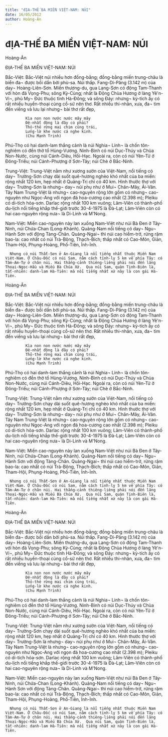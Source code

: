 ```yaml
---
title: "đỊA-THẾ BA MIỀN VIỆT-NAM: NÚI"
date: 16/05/2012
author: Hoàng-Ân
---
```


# đỊA-THẾ BA MIỀN VIỆT-NAM: NÚI

Hoàng-Ân


ĐỊA-THẾ BA MIỀN VIỆT-NAM: NÚI

Bắc-Việt:   Bắc-Việt núi nhiều hơn đồng-bằng; đồng-bằng miền trung-châu là biển đa¬ được bồi dần bởi phù-sa. Núi thấp. Fang-Di-Păng (3.142 m) của day¬ Hoàng-Liên-Sơn. Miền thượng-du, qua Lạng-Sơn có động Tam-Thanh với hòn đá Vọng-Phu; sông Kỳ-Cùng; nhất là Động Chùa Hương ở làng Yê'n-Vi¬, phủ My¬ Đức thuộc tỉnh Hà-Đông; và sông Đáy: nhưng¬ kỳ-tích ấy có rất nhiều huyền-thoại cùng cổ-sử nên thơ.  Rất nhiều thi-nhân, xưa, đa¬ tìm đến viếng và lưu lại nhưng¬ bài thơ rất đẹp,
            
             Kìa non non nước nước mây mây
             Đệ-nhất động là đây có phải?
             Thỏ-thẻ rừng mai chim cúng trái,
             Lửng-lờ khe nước cá nghe kinh.
             (Chu Mạnh Trinh)

Phú-Thọ có hai danh-lam thắng cảnh là núi Nghia¬ Linh¬ là chốn tôn-nghiêm có đền thờ tổ Hùng-Vương. Ninh-Bình có núi Dục-Thúy và Chùa Non-Nước, cùng núi Cánh-Diêu, Hồi-Hạc.  Ngoài ra, còn có núi Yên-Tử ở Đông-Triều; núi Cánh-Phượng ở Sơn-Tây; núi Chè ở Bắc-Ninh.

Trung-Việt:  Trung-Việt nằm như xương sườn của Việt-Nam, nổi tiếng có day¬ Trường-Sơn chạy dài suốt quê-hương nghèo khó nhất của ba miền: rộng nhất 120 km, hẹp nhất ở Quảng-Trị chỉ có 40 km. Hình thước thợ với day¬ Trường-Sơn là nhưng¬ day¬ núi phụ như ở Mui¬ Chân-Mây, Ải-Vân.
      Tây Nam Trung-Việt là nhưng¬ cao-nguyên rộng lớn gồm có nhưng¬ cao-nguyên như Ngọc-Ang với ngọn đá hoa-cương cao nhất (2.398 m); Pleiku có di-tích hỏa-sơn. Darlac rộng nhất 100 km vuông; Lâm-Viên có thành-phố du-lịch nổi tiếng khắp thế-giới trước 30-4-1975 là Đà-Lạt; Lâm-Viên còn có hai cao-nguyên rộng nưa¬ là Di-Linh và M'Nong.

Nam-Việt:   Miền cao-nguyên này lan xuống Nam-Việt như núi Bà Đen ở Tây-Ninh, núi Chứa-Chan (Long-Khánh). Quảng-Nam nổi tiếng có day¬ Ngu¬ Hành Sơn với động Tàng-Chân. Quảng-Ngai¬ thì núi cao hiểm-trở, rừng rậm bao-la: cao nhất có núi Trà-Bông, Thạch-Bích; thấp nhất có Cao-Môn, Giản, Tham-Hội, Phụng-Hoàng, Phố-Tiên, Ình-Ình.
     
      Nhưng có núi Thất-Sơn ở An-Giang là nổi tiếng nhất thuộc Miền Nam Việt-Nam. Ở Châu-Đốc có núi Sam, nằm cách tỉnh-lỵ 5 km về phía Tây: có Tâm-Am-Tự ở chân núi. Hai thắng-cảnh thiêng-liêng phải nói đến lăng Thoại-Ngọc-Hầu và Miếu Bà Chúa Xứ.  Qua núi Sam, quận Tịnh-Biên là, tất-nhiên: danh-lam Hà-Tiên: mà nổi tiếng nhất xứ này là con gái Hà-Tiên.

Hoàng-Ân


ĐỊA-THẾ BA MIỀN VIỆT-NAM: NÚI

Bắc-Việt:   Bắc-Việt núi nhiều hơn đồng-bằng; đồng-bằng miền trung-châu là biển đa¬ được bồi dần bởi phù-sa. Núi thấp. Fang-Di-Păng (3.142 m) của day¬ Hoàng-Liên-Sơn. Miền thượng-du, qua Lạng-Sơn có động Tam-Thanh với hòn đá Vọng-Phu; sông Kỳ-Cùng; nhất là Động Chùa Hương ở làng Yê'n-Vi¬, phủ My¬ Đức thuộc tỉnh Hà-Đông; và sông Đáy: nhưng¬ kỳ-tích ấy có rất nhiều huyền-thoại cùng cổ-sử nên thơ.  Rất nhiều thi-nhân, xưa, đa¬ tìm đến viếng và lưu lại nhưng¬ bài thơ rất đẹp,
            
             Kìa non non nước nước mây mây
             Đệ-nhất động là đây có phải?
             Thỏ-thẻ rừng mai chim cúng trái,
             Lửng-lờ khe nước cá nghe kinh.
             (Chu Mạnh Trinh)

Phú-Thọ có hai danh-lam thắng cảnh là núi Nghia¬ Linh¬ là chốn tôn-nghiêm có đền thờ tổ Hùng-Vương. Ninh-Bình có núi Dục-Thúy và Chùa Non-Nước, cùng núi Cánh-Diêu, Hồi-Hạc.  Ngoài ra, còn có núi Yên-Tử ở Đông-Triều; núi Cánh-Phượng ở Sơn-Tây; núi Chè ở Bắc-Ninh.

Trung-Việt:  Trung-Việt nằm như xương sườn của Việt-Nam, nổi tiếng có day¬ Trường-Sơn chạy dài suốt quê-hương nghèo khó nhất của ba miền: rộng nhất 120 km, hẹp nhất ở Quảng-Trị chỉ có 40 km. Hình thước thợ với day¬ Trường-Sơn là nhưng¬ day¬ núi phụ như ở Mui¬ Chân-Mây, Ải-Vân.
      Tây Nam Trung-Việt là nhưng¬ cao-nguyên rộng lớn gồm có nhưng¬ cao-nguyên như Ngọc-Ang với ngọn đá hoa-cương cao nhất (2.398 m); Pleiku có di-tích hỏa-sơn. Darlac rộng nhất 100 km vuông; Lâm-Viên có thành-phố du-lịch nổi tiếng khắp thế-giới trước 30-4-1975 là Đà-Lạt; Lâm-Viên còn có hai cao-nguyên rộng nưa¬ là Di-Linh và M'Nong.

Nam-Việt:   Miền cao-nguyên này lan xuống Nam-Việt như núi Bà Đen ở Tây-Ninh, núi Chứa-Chan (Long-Khánh). Quảng-Nam nổi tiếng có day¬ Ngu¬ Hành Sơn với động Tàng-Chân. Quảng-Ngai¬ thì núi cao hiểm-trở, rừng rậm bao-la: cao nhất có núi Trà-Bông, Thạch-Bích; thấp nhất có Cao-Môn, Giản, Tham-Hội, Phụng-Hoàng, Phố-Tiên, Ình-Ình.
     
      Nhưng có núi Thất-Sơn ở An-Giang là nổi tiếng nhất thuộc Miền Nam Việt-Nam. Ở Châu-Đốc có núi Sam, nằm cách tỉnh-lỵ 5 km về phía Tây: có Tâm-Am-Tự ở chân núi. Hai thắng-cảnh thiêng-liêng phải nói đến lăng Thoại-Ngọc-Hầu và Miếu Bà Chúa Xứ.  Qua núi Sam, quận Tịnh-Biên là, tất-nhiên: danh-lam Hà-Tiên: mà nổi tiếng nhất xứ này là con gái Hà-Tiên.

Hoàng-Ân


ĐỊA-THẾ BA MIỀN VIỆT-NAM: NÚI

Bắc-Việt:   Bắc-Việt núi nhiều hơn đồng-bằng; đồng-bằng miền trung-châu là biển đa¬ được bồi dần bởi phù-sa. Núi thấp. Fang-Di-Păng (3.142 m) của day¬ Hoàng-Liên-Sơn. Miền thượng-du, qua Lạng-Sơn có động Tam-Thanh với hòn đá Vọng-Phu; sông Kỳ-Cùng; nhất là Động Chùa Hương ở làng Yê'n-Vi¬, phủ My¬ Đức thuộc tỉnh Hà-Đông; và sông Đáy: nhưng¬ kỳ-tích ấy có rất nhiều huyền-thoại cùng cổ-sử nên thơ.  Rất nhiều thi-nhân, xưa, đa¬ tìm đến viếng và lưu lại nhưng¬ bài thơ rất đẹp,
            
             Kìa non non nước nước mây mây
             Đệ-nhất động là đây có phải?
             Thỏ-thẻ rừng mai chim cúng trái,
             Lửng-lờ khe nước cá nghe kinh.
             (Chu Mạnh Trinh)

Phú-Thọ có hai danh-lam thắng cảnh là núi Nghia¬ Linh¬ là chốn tôn-nghiêm có đền thờ tổ Hùng-Vương. Ninh-Bình có núi Dục-Thúy và Chùa Non-Nước, cùng núi Cánh-Diêu, Hồi-Hạc.  Ngoài ra, còn có núi Yên-Tử ở Đông-Triều; núi Cánh-Phượng ở Sơn-Tây; núi Chè ở Bắc-Ninh.

Trung-Việt:  Trung-Việt nằm như xương sườn của Việt-Nam, nổi tiếng có day¬ Trường-Sơn chạy dài suốt quê-hương nghèo khó nhất của ba miền: rộng nhất 120 km, hẹp nhất ở Quảng-Trị chỉ có 40 km. Hình thước thợ với day¬ Trường-Sơn là nhưng¬ day¬ núi phụ như ở Mui¬ Chân-Mây, Ải-Vân.
      Tây Nam Trung-Việt là nhưng¬ cao-nguyên rộng lớn gồm có nhưng¬ cao-nguyên như Ngọc-Ang với ngọn đá hoa-cương cao nhất (2.398 m); Pleiku có di-tích hỏa-sơn. Darlac rộng nhất 100 km vuông; Lâm-Viên có thành-phố du-lịch nổi tiếng khắp thế-giới trước 30-4-1975 là Đà-Lạt; Lâm-Viên còn có hai cao-nguyên rộng nưa¬ là Di-Linh và M'Nong.

Nam-Việt:   Miền cao-nguyên này lan xuống Nam-Việt như núi Bà Đen ở Tây-Ninh, núi Chứa-Chan (Long-Khánh). Quảng-Nam nổi tiếng có day¬ Ngu¬ Hành Sơn với động Tàng-Chân. Quảng-Ngai¬ thì núi cao hiểm-trở, rừng rậm bao-la: cao nhất có núi Trà-Bông, Thạch-Bích; thấp nhất có Cao-Môn, Giản, Tham-Hội, Phụng-Hoàng, Phố-Tiên, Ình-Ình.
     
      Nhưng có núi Thất-Sơn ở An-Giang là nổi tiếng nhất thuộc Miền Nam Việt-Nam. Ở Châu-Đốc có núi Sam, nằm cách tỉnh-lỵ 5 km về phía Tây: có Tâm-Am-Tự ở chân núi. Hai thắng-cảnh thiêng-liêng phải nói đến lăng Thoại-Ngọc-Hầu và Miếu Bà Chúa Xứ.  Qua núi Sam, quận Tịnh-Biên là, tất-nhiên: danh-lam Hà-Tiên: mà nổi tiếng nhất xứ này là con gái Hà-Tiên.
